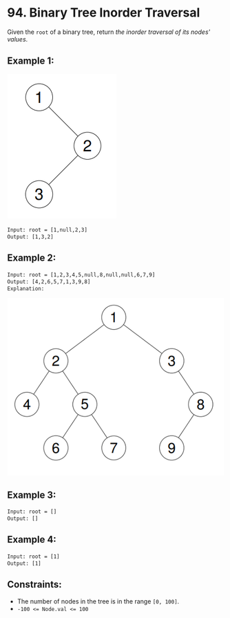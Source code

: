 # 94. Binary Tree Inorder Traversal

Given the `root` of a binary tree, return _the inorder traversal of its nodes' values_.

## Example 1:

![Example 1](example1.png)

```
Input: root = [1,null,2,3]
Output: [1,3,2]
```

## Example 2:

```
Input: root = [1,2,3,4,5,null,8,null,null,6,7,9]
Output: [4,2,6,5,7,1,3,9,8]
Explanation:
```

![Explanation 2](explanation2.png)

## Example 3:

```
Input: root = []
Output: []
```

## Example 4:

```
Input: root = [1]
Output: [1]
```

## Constraints:

- The number of nodes in the tree is in the range `[0, 100]`.
- `-100 <= Node.val <= 100`
